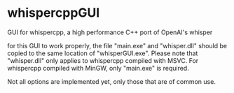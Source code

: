 # whispercppGUI
GUI for whispercpp, a high performance C++ port of OpenAI's whisper

for this GUI to work properly, the file "main.exe" and "whisper.dll" should be copied to the same location of "whisperGUI.exe". Please note that "whisper.dll" only applies to whispercpp compiled with MSVC. For whispercpp compiled with MinGW, only "main.exe" is required.

Not all options are implemented yet, only those that are of common use.
